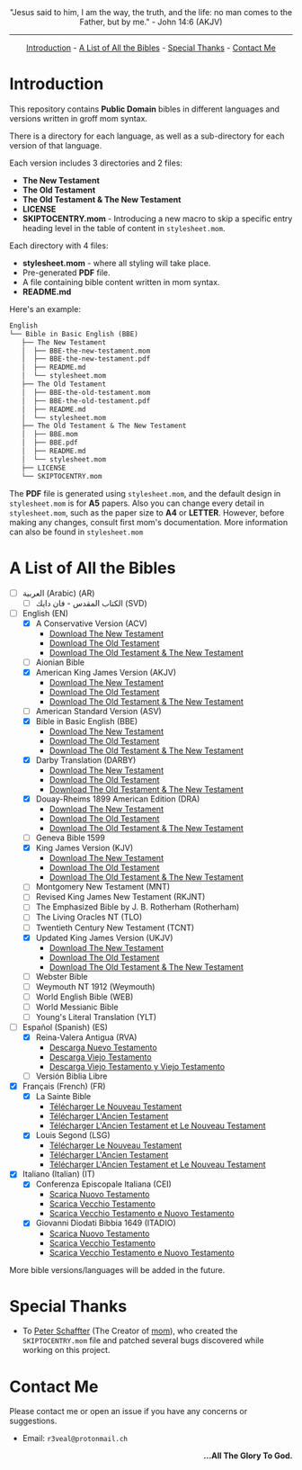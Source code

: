 <div align="center">
"Jesus said to him, I am the way, the truth, and the life: no man comes to the Father, but by me." - John 14:6 (AKJV)
</div>

<hr>

<div align="center">
    <a href="https://github.com/0xR3V/Bibles#introduction">Introduction</a>
    -
    <a href="https://github.com/0xR3V/Bibles#a-list-of-all-the-bibles">A List of All the Bibles</a>
    -
    <a href="https://github.com/0xR3V/Bibles#special-thanks">Special Thanks</a>
    -
    <a href="https://github.com/0xR3V/Bibles#contact-me">Contact Me</a>
</div>

# Introduction
This repository contains **Public Domain** bibles in different languages and versions written in groff mom syntax.

There is a directory for each language, as well as a sub-directory for each version of that language.

Each version includes 3 directories and 2 files:
- **The New Testament**
- **The Old Testament**
- **The Old Testament & The New Testament**
- **LICENSE**
- **SKIPTOCENTRY.mom** - Introducing a new macro to skip a specific entry heading level in the table of content in `stylesheet.mom`.

Each directory with 4 files:
- **stylesheet.mom** - where all styling will take place.
- Pre-generated **PDF** file.
- A file containing bible content written in mom syntax.
- **README.md**

Here's an example:
```txt
English
└── Bible in Basic English (BBE)
   ├── The New Testament
   │  ├── BBE-the-new-testament.mom
   │  ├── BBE-the-new-testament.pdf
   │  ├── README.md
   │  └── stylesheet.mom
   ├── The Old Testament
   │  ├── BBE-the-old-testament.mom
   │  ├── BBE-the-old-testament.pdf
   │  ├── README.md
   │  └── stylesheet.mom
   ├── The Old Testament & The New Testament
   │  ├── BBE.mom
   │  ├── BBE.pdf
   │  ├── README.md
   │  └── stylesheet.mom
   ├── LICENSE
   └── SKIPTOCENTRY.mom
```

The **PDF** file is generated using `stylesheet.mom`, and the default design in `stylesheet.mom` is for **A5** papers. Also you can change every detail in `stylesheet.mom`,  such as the paper size to **A4** or **LETTER**.
However, before making any changes, consult first mom's documentation. More information can also be found in `stylesheet.mom`


# A List of All the Bibles
- [ ] العربية (Arabic) (AR)
	- [ ] الكتاب المقدس - فان دايك (SVD)
- [ ] English (EN)
	- [x] A Conservative Version (ACV)
		- <a href="https://github.com/0xR3V/Bibles/raw/main/English/A%20Conservative%20Version%20(ACV)/The%20New%20Testament/ACV-the-new-testament.pdf">Download The New Testament</a>
		- <a href="https://github.com/0xR3V/Bibles/raw/main/English/A%20Conservative%20Version%20(ACV)/The%20Old%20Testament/ACV-the-old-testament.pdf">Download The Old Testament</a>
		- <a href="https://github.com/0xR3V/Bibles/raw/main/English/A%20Conservative%20Version%20(ACV)/The%20Old%20Testament%20%26%20The%20New%20Testament/ACV.pdf">Download The Old Testament \& The New Testament</a>
	- [ ] Aionian Bible
	- [x] American King James Version (AKJV)
		- <a href="https://github.com/0xR3V/Bibles/raw/main/English/American%20King%20James%20Version%20(AKJV)/The%20New%20Testament/AKJV-the-new-testament.pdf">Download The New Testament</a>
		- <a href="https://github.com/0xR3V/Bibles/raw/main/English/American%20King%20James%20Version%20(AKJV)/The%20Old%20Testament/AKJV-the-old-testament.pdf">Download The Old Testament</a>
		- <a href="https://github.com/0xR3V/Bibles/raw/main/English/American%20King%20James%20Version%20(AKJV)/The%20Old%20Testament%20%26%20The%20New%20Testament/AKJV.pdf">Download The Old Testament \& The New Testament</a>
	- [ ] American Standard Version (ASV)
	- [x] Bible in Basic English (BBE)
		- <a href="https://raw.githubusercontent.com/0xR3V/Bibles/main/English/Bible in Basic English (BBE)/The New Testament/BBE-the-new-testament.pdf">Download The New Testament</a>
		- <a href="https://raw.githubusercontent.com/0xR3V/Bibles/main/English/Bible%20in%20Basic%20English%20(BBE)/The%20Old%20Testament/BBE-the-old-testament.pdf">Download The Old Testament</a>
		- <a href="https://raw.githubusercontent.com/0xR3V/Bibles/main/English/Bible%20in%20Basic%20English%20(BBE)/The%20Old%20Testament%20%26%20The%20New%20Testament/BBE.pdf">Download The Old Testament \& The New Testament</a>
	- [x] Darby Translation (DARBY)
		- <a href="https://github.com/0xR3V/Bibles/raw/main/English/Darby%20Translation%20(DARBY)/The%20New%20Testament/DARBY-the-new-testament.pdf">Download The New Testament</a>
		- <a href="https://github.com/0xR3V/Bibles/raw/main/English/Darby%20Translation%20(DARBY)/The%20Old%20Testament/DARBY-the-old-testament.pdf">Download The Old Testament</a>
		- <a href="https://github.com/0xR3V/Bibles/raw/main/English/Darby%20Translation%20(DARBY)/The%20Old%20Testament%20%26%20The%20New%20Testament/DARBY.pdf">Download The Old Testament \& The New Testament</a>
	- [x] Douay-Rheims 1899 American Edition (DRA)
		- <a href="https://github.com/0xR3V/Bibles/raw/main/English/Douay-Rheims%201899%20American%20Edition%20(DRA)/The%20New%20Testament/DRA-the-new-testament.pdf">Download The New Testament</a>
		- <a href="https://github.com/0xR3V/Bibles/raw/main/English/Douay-Rheims%201899%20American%20Edition%20(DRA)/The%20Old%20Testament/DRA-the-old-testament.pdf">Download The Old Testament</a>
		- <a href="https://github.com/0xR3V/Bibles/raw/main/English/Douay-Rheims%201899%20American%20Edition%20(DRA)/The%20Old%20Testament%20%26%20The%20New%20Testament/DRA.pdf">Download The Old Testament & The New Testament</a>
	- [ ] Geneva Bible 1599
	- [x] King James Version (KJV)
		- <a href="https://raw.githubusercontent.com/0xR3V/Bibles/main/English/King%20James%20Version%20(KJV)/The%20New%20Testament/KJV-the-new-testament.pdf">Download The New Testament</a>
		- <a href="https://raw.githubusercontent.com/0xR3V/Bibles/main/English/King%20James%20Version%20(KJV)/The%20Old%20Testament/KJV-the-old-testament.pdf">Download The Old Testament</a>
		- <a href="https://raw.githubusercontent.com/0xR3V/Bibles/main/English/King%20James%20Version%20(KJV)/The%20Old%20Testament%20%26%20The%20New%20Testament/KJV.pdf">Download The Old Testament \& The New Testament</a>
	- [ ] Montgomery New Testament (MNT)
	- [ ] Revised King James New Testament (RKJNT)
	- [ ] The Emphasized Bible by J. B. Rotherham (Rotherham)
	- [ ] The Living Oracles NT (TLO)
	- [ ] Twentieth Century New Testament (TCNT)
	- [x] Updated King James Version (UKJV)
		- <a href="https://raw.githubusercontent.com/0xR3V/Bibles/main/English/Updated%20King%20James%20Version%20(UKJV)/The%20New%20Testament/UKJV-the-new-testament.pdf">Download The New Testament</a>
		- <a href="https://raw.githubusercontent.com/0xR3V/Bibles/main/English/Updated%20King%20James%20Version%20(UKJV)/The%20Old%20Testament/UKJV-the-old-testament.pdf">Download The Old Testament</a>
		- <a href="https://raw.githubusercontent.com/0xR3V/Bibles/main/English/Updated%20King%20James%20Version%20(UKJV)/The%20Old%20Testament%20%26%20The%20New%20Testament/UKJV.pdf">Download The Old Testament \& The New Testament</a>
	- [ ] Webster Bible
	- [ ] Weymouth NT 1912 (Weymouth)
	- [ ] World English Bible (WEB)
	- [ ] World Messianic Bible
	- [ ] Young's Literal Translation (YLT)
- [ ] Español (Spanish) (ES)
	- [x] Reina-Valera Antigua (RVA)
		- <a href="https://github.com/0xR3V/Bibles/raw/main/Espa%C3%B1ol%20(Spanish)/Reina-Valera%20Antigua%20(RVA)/Nuevo%20Testamento%20(The%20New%20Testament)/RVA-nuevo-testamento.pdf">Descarga Nuevo Testamento</a>
		- <a href="https://github.com/0xR3V/Bibles/raw/main/Espa%C3%B1ol%20(Spanish)/Reina-Valera%20Antigua%20(RVA)/Viejo%20Testamento%20(The%20Old%20Testament)/RVA-viejo-testamento.pdf">Descarga Viejo Testamento</a>
		- <a href="https://github.com/0xR3V/Bibles/raw/main/Espa%C3%B1ol%20(Spanish)/Reina-Valera%20Antigua%20(RVA)/Viejo%20Testamento%20y%20Nuevo%20Testamento%20(The%20Old%20Testament%20%26%20The%20New%20Testament)/RVA.pdf">Descarga Viejo Testamento y Viejo Testamento</a>
	- [ ] Versión Biblia Libre
- [x] Français (French) (FR)
	- [x] La Sainte Bible
		- <a href="https://raw.githubusercontent.com/0xR3V/Bibles/main/Fran%C3%A7ais%20(French)/La%20Sainte%20Bible/Nouveau%20Testament%20(The%20New%20Testament)/fra_fob-nouveau-testament.pdf">Télécharger Le Nouveau Testament</a>
		- <a href="https://raw.githubusercontent.com/0xR3V/Bibles/main/Fran%C3%A7ais%20(French)/La%20Sainte%20Bible/L'Ancien%20Testament%20(The%20Old%20Testament)/fra_fob-l'ancien-testament.pdf">Télécharger L'Ancien Testament</a>
		- <a href="https://raw.githubusercontent.com/0xR3V/Bibles/main/Fran%C3%A7ais%20(French)/La%20Sainte%20Bible/L'Ancien%20Testament%20et%20Nouveau%20Testament%20(The%20Old%20Testament%20%26%20The%20New%20Testament)/fra_fob.pdf">Télécharger L'Ancien Testament et Le Nouveau Testament</a>
	- [x] Louis Segond (LSG)
		- <a href="https://github.com/0xR3V/Bibles/raw/main/Fran%C3%A7ais%20(French)/Louis%20Segond%20(LSG)/Nouveau%20Testament%20(The%20New%20Testament)/LSG-nouveau-testament.pdf">Télécharger Le Nouveau Testament</a>
		- <a href="https://github.com/0xR3V/Bibles/raw/main/Fran%C3%A7ais%20(French)/Louis%20Segond%20(LSG)/L'Ancien%20Testament%20(The%20Old%20Testament)/LSG-l'ancien-testament.pdf">Télécharger L'Ancien Testament</a>
		- <a href="https://github.com/0xR3V/Bibles/raw/main/Fran%C3%A7ais%20(French)/Louis%20Segond%20(LSG)/L'Ancien%20Testament%20et%20Nouveau%20Testament%20(The%20Old%20Testament%20%26%20The%20New%20Testament)/LSG.pdf">Télécharger L'Ancien Testament et Le Nouveau Testament</a>
- [x] Italiano (Italian) (IT)
	- [x] Conferenza Episcopale Italiana (CEI)
		- <a href="https://github.com/0xR3V/Bibles/raw/main/Italiano%20(Italian)/Conferenza%20Episcopale%20Italiana%20(CEI)/Nuovo%20Testamento%20(The%20New%20Testament)/CEI-nuovo-testamento.pdf">Scarica Nuovo Testamento</a>
		- <a href="https://github.com/0xR3V/Bibles/raw/main/Italiano%20(Italian)/Conferenza%20Episcopale%20Italiana%20(CEI)/Vecchio%20Testamento%20(The%20Old%20Testament)/CEI-vecchio-testamento.pdf">Scarica Vecchio Testamento</a>
		- <a href="https://raw.githubusercontent.com/0xR3V/Bibles/main/Italiano%20(Italian)/Conferenza%20Episcopale%20Italiana%20(CEI)/Vecchio%20Testamento%20e%20Nuovo%20Testamento%20(The%20Old%20Testament%20%26%20The%20New%20Testament)/CEI.pdf">Scarica Vecchio Testamento e Nuovo Testamento</a>
	- [x] Giovanni Diodati Bibbia 1649 (ITADIO)
		- <a href="https://github.com/0xR3V/Bibles/raw/main/Italiano%20(Italian)/Giovanni%20Diodati%20Bibbia%201649%20(ITADIO)/Nuovo%20Testamento%20(The%20New%20Testament)/ITADIO-nuovo-testamento.pdf">Scarica Nuovo Testamento</a>
		- <a href="https://github.com/0xR3V/Bibles/raw/main/Italiano%20(Italian)/Giovanni%20Diodati%20Bibbia%201649%20(ITADIO)/Vecchio%20Testamento%20(The%20Old%20Testament)/ITADIO-vecchio-testamento.pdf">Scarica Vecchio Testamento</a>
		- <a href="https://github.com/0xR3V/Bibles/raw/main/Italiano%20(Italian)/Giovanni%20Diodati%20Bibbia%201649%20(ITADIO)/Vecchio%20Testamento%20e%20Nuovo%20Testamento%20(The%20Old%20Testament%20%26%20The%20New%20Testament)/ITADIO.pdf">Scarica Vecchio Testamento e Nuovo Testamento</a>

More bible versions/languages will be added in the future.

# Special Thanks
- To [Peter Schaffter](https://schaffter.ca/about-me.html) (The Creator of [mom](https://schaffter.ca/mom/mom-01.html)), who created the `SKIPTOCENTRY.mom` file and patched several bugs discovered while working on this project.

# Contact Me
Please contact me or open an issue if you have any concerns or suggestions.
- Email: `r3veal@protonmail.ch`

<div align="right">
<p>
	<strong>...All The Glory To God.</strong>
</p>
</div>
